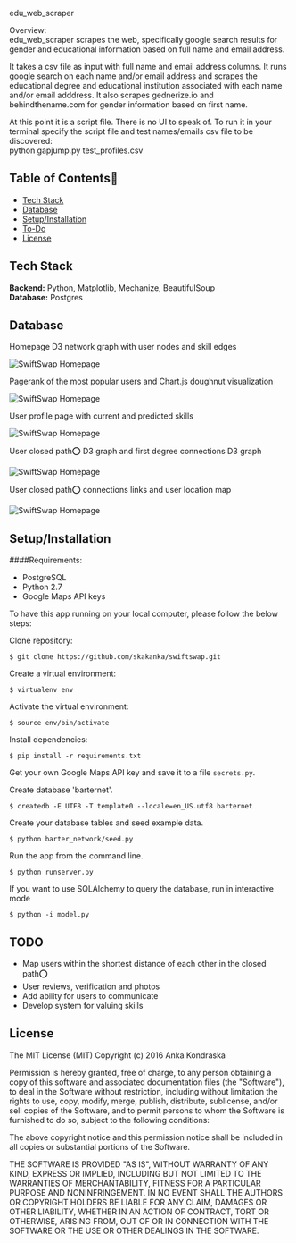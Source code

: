 edu_web_scraper

Overview:<br/>
edu_web_scraper scrapes the web, specifically google search results for gender and educational information
based on full name and email address.

It takes a csv file as input with full name and email address columns. It runs google search on each name
and/or email address and scrapes the educational degree and educational institution associated with each name
and/or email adddress. It also scrapes gednerize.io and behindthename.com for gender information
based on first name.

At this point it is a script file. There is no UI to speak of. To run it in your terminal specify 
the script file and test names/emails csv file to be discovered:<br/>
python gapjump.py test_profiles.csv

## Table of Contents📖

* [Tech Stack](#tech-stack)
* [Database](#database)
* [Setup/Installation](#installation)
* [To-Do](#future)
* [License](#license)

## <a name="tech-stack"></a>Tech Stack

__Backend:__ Python, Matplotlib, Mechanize, BeautifulSoup <br/>
__Database:__ Postgres<br/>

## <a name="database"></a>Database

Homepage D3 network graph with user nodes and skill edges

![SwiftSwap Homepage](assets/ss2.png)

Pagerank of the most popular users and Chart.js doughnut visualization

![SwiftSwap Homepage](assets/ss3.png)

User profile page with current and predicted skills

![SwiftSwap Homepage](assets/ss4.png)

User closed path⭕ D3 graph and first degree connections D3 graph

![SwiftSwap Homepage](assets/ss5.png)

User closed path⭕ connections links and user location map

![SwiftSwap Homepage](assets/ss6.png)

## <a name="installation"></a>Setup/Installation

####Requirements:

- PostgreSQL
- Python 2.7
- Google Maps API keys

To have this app running on your local computer, please follow the below steps:

Clone repository:
```
$ git clone https://github.com/skakanka/swiftswap.git
```
Create a virtual environment:
```
$ virtualenv env
```
Activate the virtual environment:
```
$ source env/bin/activate
```
Install dependencies:
```
$ pip install -r requirements.txt
```
Get your own Google Maps API key and save it to a file `secrets.py`.

Create database 'barternet'.
```
$ createdb -E UTF8 -T template0 --locale=en_US.utf8 barternet
```
Create your database tables and seed example data.
```
$ python barter_network/seed.py
```
Run the app from the command line.
```
$ python runserver.py
```
If you want to use SQLAlchemy to query the database, run in interactive mode
```
$ python -i model.py
```

## <a name="future"></a>TODO
* Map users within the shortest distance of each other in the closed path⭕
* User reviews, verification and photos
* Add ability for users to communicate
* Develop system for valuing skills


## <a name="license"></a>License

The MIT License (MIT)
Copyright (c) 2016 Anka Kondraska 

Permission is hereby granted, free of charge, to any person obtaining a copy of
this software and associated documentation files (the "Software"), to deal in
the Software without restriction, including without limitation the rights to
use, copy, modify, merge, publish, distribute, sublicense, and/or sell copies
of the Software, and to permit persons to whom the Software is furnished to do
so, subject to the following conditions:

The above copyright notice and this permission notice shall be included in all
copies or substantial portions of the Software.

THE SOFTWARE IS PROVIDED "AS IS", WITHOUT WARRANTY OF ANY KIND, EXPRESS OR
IMPLIED, INCLUDING BUT NOT LIMITED TO THE WARRANTIES OF MERCHANTABILITY,
FITNESS FOR A PARTICULAR PURPOSE AND NONINFRINGEMENT. IN NO EVENT SHALL THE
AUTHORS OR COPYRIGHT HOLDERS BE LIABLE FOR ANY CLAIM, DAMAGES OR OTHER
LIABILITY, WHETHER IN AN ACTION OF CONTRACT, TORT OR OTHERWISE, ARISING FROM,
OUT OF OR IN CONNECTION WITH THE SOFTWARE OR THE USE OR OTHER DEALINGS IN THE
SOFTWARE.